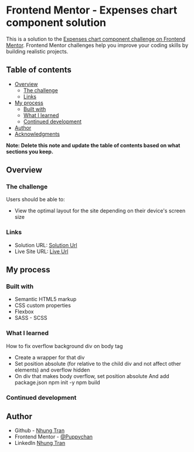 # Frontend Mentor - Expenses chart component solution

This is a solution to the [Expenses chart component challenge on Frontend Mentor](https://www.frontendmentor.io/challenges/expenses-chart-component-e7yJBUdjwt). Frontend Mentor challenges help you improve your coding skills by building realistic projects. 

## Table of contents

- [Overview](#overview)
  - [The challenge](#the-challenge)
  - [Links](#links)
- [My process](#my-process)
  - [Built with](#built-with)
  - [What I learned](#what-i-learned)
  - [Continued development](#continued-development)
- [Author](#author)
- [Acknowledgments](#acknowledgments)

**Note: Delete this note and update the table of contents based on what sections you keep.**

## Overview

### The challenge

Users should be able to:

- View the optimal layout for the site depending on their device's screen size
### Links

- Solution URL: [Solution Url](https://www.frontendmentor.io/challenges/expenses-chart-component-e7yJBUdjwt/hub/expenses-chart-component-WGbPbLnJEm)
- Live Site URL: [Live Url](https://expenseschartcomponent-frontendmentor.netlify.app/)

## My process

### Built with

- Semantic HTML5 markup
- CSS custom properties
- Flexbox
- SASS - SCSS

### What I learned
How to fix overflow background div on body tag
- Create a wrapper for that div
- Set position absolute (for relative to the child div and not affect other elements) and overflow hidden
- On div that makes body overflow, set position absolute
And add package.json
npm init -y
npm build
### Continued development

## Author

- Github - [Nhung Tran](https://github.com/Puppychan)
- Frontend Mentor - [@Puppychan](https://www.frontendmentor.io/profile/Puppychan)
- LinkedIn [Nhung Tran](https://www.linkedin.com/in/nhung-tran-528396210/)